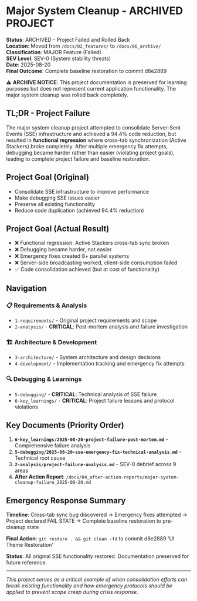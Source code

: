 # Major System Cleanup - ARCHIVED PROJECT

**Status**: ARCHIVED - Project Failed and Rolled Back  
**Location**: Moved from `/docs/02_features/` to `/docs/06_archive/`  
**Classification**: MAJOR Feature (Failed)  
**SEV Level**: SEV-0 (System stability threats)  
**Date**: 2025-08-20  
**Final Outcome**: Complete baseline restoration to commit d8e2889

⚠️ **ARCHIVE NOTICE**: This project documentation is preserved for learning purposes but does not represent current application functionality. The major system cleanup was rolled back completely.

## TL;DR - Project Failure

The major system cleanup project attempted to consolidate Server-Sent Events (SSE) infrastructure and achieved a 94.4% code reduction, but resulted in **functional regression** where cross-tab synchronization (Active Stackers) broke completely. After multiple emergency fix attempts, debugging became harder rather than easier (violating project goals), leading to complete project failure and baseline restoration.

## Project Goal (Original)
- Consolidate SSE infrastructure to improve performance
- Make debugging SSE issues easier
- Preserve all existing functionality
- Reduce code duplication (achieved 94.4% reduction)

## Project Goal (Actual Result)
- ❌ Functional regression: Active Stackers cross-tab sync broken
- ❌ Debugging became harder, not easier
- ❌ Emergency fixes created 8+ parallel systems
- ❌ Server-side broadcasting worked, client-side consumption failed
- ✅ Code consolidation achieved (but at cost of functionality)

## Navigation

### 📋 Requirements & Analysis
- `1-requirements/` - Original project requirements and scope
- `2-analysis/` - **CRITICAL**: Post-mortem analysis and failure investigation

### 🏗️ Architecture & Development  
- `3-architecture/` - System architecture and design decisions
- `4-development/` - Implementation tracking and emergency fix attempts

### 🔍 Debugging & Learnings
- `5-debugging/` - **CRITICAL**: Technical analysis of SSE failure
- `6-key_learnings/` - **CRITICAL**: Project failure lessons and protocol violations

## Key Documents (Priority Order)

1. **`6-key_learnings/2025-08-20-project-failure-post-mortem.md`** - Comprehensive failure analysis
2. **`5-debugging/2025-08-20-sse-emergency-fix-technical-analysis.md`** - Technical root cause
3. **`2-analysis/project-failure-analysis.md`** - SEV-0 debrief across 9 areas
4. **After Action Report**: `/docs/04_after-action-reports/major-system-cleanup-failure_2025-08-20.md`

## Emergency Response Summary

**Timeline**: Cross-tab sync bug discovered → Emergency fixes attempted → Project declared FAIL STATE → Complete baseline restoration to pre-cleanup state

**Final Action**: `git restore . && git clean -fd` to commit d8e2889 'UI Theme Restoration'

**Status**: All original SSE functionality restored. Documentation preserved for future reference.

---
*This project serves as a critical example of when consolidation efforts can break existing functionality and how emergency protocols should be applied to prevent scope creep during crisis response.*